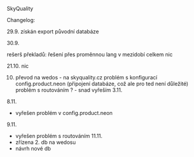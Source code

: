 SkyQuality

Changelog:

29.9. získán export původní databáze

30.9.

rešerš překladů: řešení přes proměnnou lang v mezidobí celkem nic

21.10. nic

10. převod na wedos - na skyquality.cz
problém s konfigurací config.product.neon (připojení databáze, což ale pro ted není důležité)
problém s routováním ? - snad vyřeším 3.11.

8.11.
 - vyřešen problém v config.product.neon
 
9.11.
 - vyřešen problém s routováním
11.11.
 - zřízena 2. db na wedosu
 - návrh nové db
 